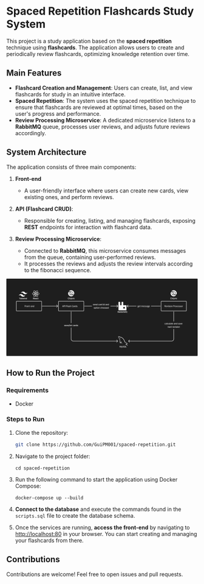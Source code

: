 # Spaced Repetition Flashcards Study System
This project is a study application based on the **spaced repetition** technique using **flashcards**. The application allows users to create and periodically review flashcards, optimizing knowledge retention over time.

## Main Features
- **Flashcard Creation and Management**: Users can create, list, and view flashcards for study in an intuitive interface.
- **Spaced Repetition**: The system uses the spaced repetition technique to ensure that flashcards are reviewed at optimal times, based on the user's progress and performance.
- **Review Processing Microservice**: A dedicated microservice listens to a **RabbitMQ** queue, processes user reviews, and adjusts future reviews accordingly.

## System Architecture
The application consists of three main components:

1. **Front-end**
   - A user-friendly interface where users can create new cards, view existing ones, and perform reviews.
   
2. **API (Flashcard CRUD)**: 
   - Responsible for creating, listing, and managing flashcards, exposing **REST** endpoints for interaction with flashcard data.

3. **Review Processing Microservice**:
   - Connected to **RabbitMQ**, this microservice consumes messages from the queue, containing user-performed reviews.
   - It processes the reviews and adjusts the review intervals according to the fibonacci sequence.

![Arquitetura do Sistema](./images/flowchart.png)

## How to Run the Project

### Requirements
- Docker
  
### Steps to Run
1. Clone the repository:
   ```bash
   git clone https://github.com/GuiPM001/spaced-repetition.git
   ```
2. Navigate to the project folder:
   ```
   cd spaced-repetition
   ```
3. Run the following command to start the application using Docker Compose:
   ```
   docker-compose up --build
   ```
4. **Connect to the database** and execute the commands found in the `scripts.sql` file to create the database schema.

5. Once the services are running, **access the front-end** by navigating to [http://localhost:80](http://localhost:80) in your browser. You can start creating and managing your flashcards from there.

## Contributions
Contributions are welcome! Feel free to open issues and pull requests.
